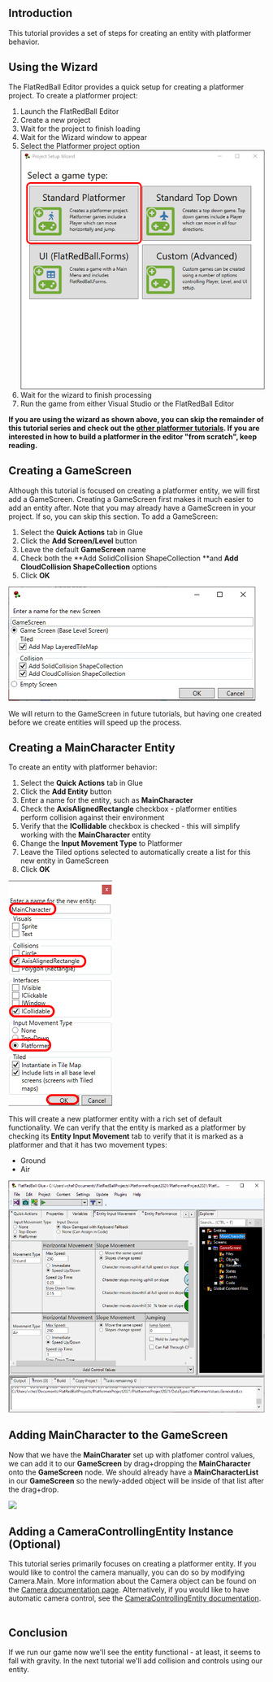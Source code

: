 ## Introduction

This tutorial provides a set of steps for creating an entity with platformer behavior.

## Using the Wizard

The FlatRedBall Editor provides a quick setup for creating a platformer project. To create a platformer project:

1.  Launch the FlatRedBall Editor
2.  Create a new project
3.  Wait for the project to finish loading
4.  Wait for the Wizard window to appear
5.  Select the Platformer project option ![](/media/2022-10-img_634748f242105.png)
6.  Wait for the wizard to finish processing
7.  Run the game from either Visual Studio or the FlatRedBall Editor

**If you are using the wizard as shown above, you can skip the remainder of this tutorial series and check out the [other platformer tutorials](/documentation/tutorials.md). If you are interested in how to build a platformer in the editor "from scratch", keep reading.**

## Creating a GameScreen

Although this tutorial is focused on creating a platformer entity, we will first add a GameScreen. Creating a GameScreen first makes it much easier to add an entity after. Note that you may already have a GameScreen in your project. If so, you can skip this section. To add a GameScreen:

1.  Select the **Quick Actions** tab in Glue
2.  Click the **Add Screen/Level** button
3.  Leave the default **GameScreen** name
4.  Check both the **Add SolidCollision ShapeCollection **and **Add CloudCollision ShapeCollection** options
5.  Click **OK**

![](/media/2021-02-img_6031e691c6b63.png)

We will return to the GameScreen in future tutorials, but having one created before we create entities will speed up the process.

## Creating a MainCharacter Entity

To create an entity with platformer behavior:

1.  Select the **Quick Actions** tab in Glue
2.  Click the **Add Entity** button
3.  Enter a name for the entity, such as **MainCharacter**
4.  Check the **AxisAlignedRectangle** checkbox - platformer entities perform collision against their environment
5.  Verify that the **ICollidable** checkbox is checked - this will simplify working with the **MainCharacter** entity
6.  Change the **Input Movement Type** to Platformer
7.  Leave the Tiled options selected to automatically create a list for this new entity in GameScreen
8.  Click **OK**

![](/media/2021-02-img_6031e7e167807.png)

This will create a new platformer entity with a rich set of default functionality. We can verify that the entity is marked as a platformer by checking its **Entity Input Movement** tab to verify that it is marked as a platformer and that it has two movement types:

-   Ground
-   Air

![](/media/2021-02-img_6031e8c27e4d7.png)

## Adding MainCharacter to the GameScreen

Now that we have the **MainCharater** set up with platfomer control values, we can add it to our **GameScreen** by drag+dropping the **MainCharacter** onto the **GameScreen** node. We should already have a **MainCharacterList** in our **GameScreen** so the newly-added object will be inside of that list after the drag+drop.

[![](/wp-content/uploads/2018/01/2021_February_20_220001.gif)](/wp-content/uploads/2018/01/2021_February_20_220001.gif)

## Adding a CameraControllingEntity Instance (Optional)

This tutorial series primarily focuses on creating a platformer entity. If you would like to control the camera manually, you can do so by modifying Camera.Main. More information about the Camera object can be found on the [Camera documentation page](/documentation/api/flatredball/camera.md). Alternatively, if you would like to have automatic camera control, see the [CameraControllingEntity documentation](/documentation/api/flatredball/entities/cameracontrollingentity.md).  

## Conclusion

If we run our game now we'll see the entity functional - at least, it seems to fall with gravity. In the next tutorial we'll add collision and controls using our entity.
